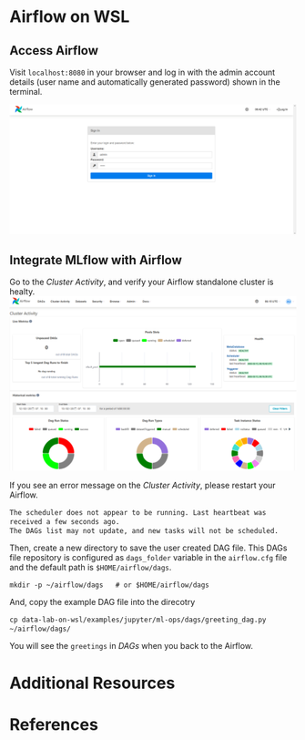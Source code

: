 # Airflow on WSL
## Access Airflow
Visit `localhost:8080` in your browser and log in with the admin account details (user name and automatically generated password) shown in the terminal.

![wsl-jupyter-airflow-login](../../images/wsl-jupyter-airflow-login.png)

## Integrate MLflow with Airflow
Go to the *Cluster Activity*, and verify your Airflow standalone cluster is healty.
![wsl-jupyter-airflow-cluster-status](../../images/wsl-jupyter-airflow-cluster-status.png)

If you see an error message on the *Cluster Activity*, please restart your Airflow.
```
The scheduler does not appear to be running. Last heartbeat was received a few seconds ago.
The DAGs list may not update, and new tasks will not be scheduled.
```

Then, create a new directory to save the user created DAG file. This DAGs file repository is configured as `dags_folder` variable in the `airflow.cfg` file and the default path is `$HOME/airflow/dags`.
```
mkdir -p ~/airflow/dags   # or $HOME/airflow/dags
```

And, copy the example DAG file into the direcotry
```
cp data-lab-on-wsl/examples/jupyter/ml-ops/dags/greeting_dag.py ~/airflow/dags/
```

You will see the `greetings` in *DAGs* when you back to the Airflow.

# Additional Resources

# References
